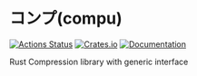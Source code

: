 # コンプ(compu)

[![Actions Status](https://github.com/DoumanAsh/compu/workflows/Rust/badge.svg)](https://github.com/DoumanAsh/compu/actions)
[![Crates.io](https://img.shields.io/crates/v/compu.svg)](https://crates.io/crates/compu)
[![Documentation](https://docs.rs/compu/badge.svg)](https://docs.rs/crate/compu/)

Rust Compression library with generic interface
